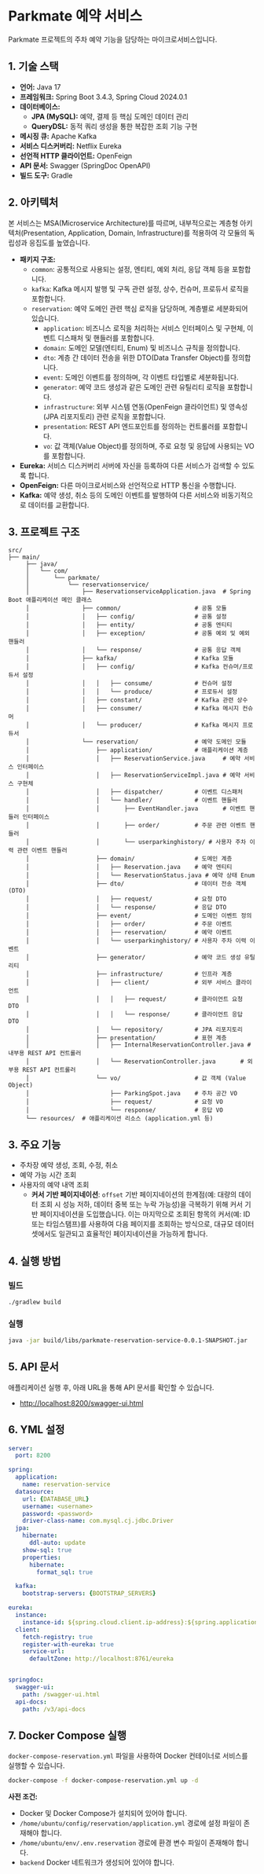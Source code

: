 # Parkmate 예약 서비스

Parkmate 프로젝트의 주차 예약 기능을 담당하는 마이크로서비스입니다.

## 1. 기술 스택

- **언어:** Java 17
- **프레임워크:** Spring Boot 3.4.3, Spring Cloud 2024.0.1
- **데이터베이스:**
  - **JPA (MySQL):** 예약, 결제 등 핵심 도메인 데이터 관리
  - **QueryDSL:** 동적 쿼리 생성을 통한 복잡한 조회 기능 구현
- **메시징 큐:** Apache Kafka
- **서비스 디스커버리:** Netflix Eureka
- **선언적 HTTP 클라이언트:** OpenFeign
- **API 문서:** Swagger (SpringDoc OpenAPI)
- **빌드 도구:** Gradle

## 2. 아키텍처

본 서비스는 MSA(Microservice Architecture)를 따르며, 내부적으로는 계층형 아키텍처(Presentation, Application, Domain, Infrastructure)를 적용하여 각 모듈의 독립성과 응집도를 높였습니다.

- **패키지 구조:**
  - `common`: 공통적으로 사용되는 설정, 엔티티, 예외 처리, 응답 객체 등을 포함합니다.
  - `kafka`: Kafka 메시지 발행 및 구독 관련 설정, 상수, 컨슈머, 프로듀서 로직을 포함합니다.
  - `reservation`: 예약 도메인 관련 핵심 로직을 담당하며, 계층별로 세분화되어 있습니다.
    - `application`: 비즈니스 로직을 처리하는 서비스 인터페이스 및 구현체, 이벤트 디스패처 및 핸들러를 포함합니다.
    - `domain`: 도메인 모델(엔티티, Enum) 및 비즈니스 규칙을 정의합니다.
    - `dto`: 계층 간 데이터 전송을 위한 DTO(Data Transfer Object)를 정의합니다.
    - `event`: 도메인 이벤트를 정의하며, 각 이벤트 타입별로 세분화됩니다.
    - `generator`: 예약 코드 생성과 같은 도메인 관련 유틸리티 로직을 포함합니다.
    - `infrastructure`: 외부 시스템 연동(OpenFeign 클라이언트) 및 영속성(JPA 리포지토리) 관련 로직을 포함합니다.
    - `presentation`: REST API 엔드포인트를 정의하는 컨트롤러를 포함합니다.
    - `vo`: 값 객체(Value Object)를 정의하며, 주로 요청 및 응답에 사용되는 VO를 포함합니다.
- **Eureka:** 서비스 디스커버리 서버에 자신을 등록하여 다른 서비스가 검색할 수 있도록 합니다.
- **OpenFeign:** 다른 마이크로서비스와 선언적으로 HTTP 통신을 수행합니다.
- **Kafka:** 예약 생성, 취소 등의 도메인 이벤트를 발행하여 다른 서비스와 비동기적으로 데이터를 교환합니다.

## 3. 프로젝트 구조

```
src/
├── main/
     ├── java/
     │   └── com/
     │       └── parkmate/
     │           └── reservationservice/
     │               ├── ReservationserviceApplication.java  # Spring Boot 애플리케이션 메인 클래스
     │               ├── common/                     # 공통 모듈
     │               │   ├── config/                 # 공통 설정
     │               │   ├── entity/                 # 공통 엔티티
     │               │   ├── exception/              # 공통 예외 및 예외 핸들러
     │               │   └── response/               # 공통 응답 객체
     │               ├── kafka/                      # Kafka 모듈
     │               │   ├── config/                 # Kafka 컨슈머/프로듀서 설정
     │               │   │   ├── consume/            # 컨슈머 설정
     │               │   │   └── produce/            # 프로듀서 설정
     │               │   ├── constant/               # Kafka 관련 상수
     │               │   ├── consumer/               # Kafka 메시지 컨슈머
     │               │   └── producer/               # Kafka 메시지 프로듀서
     │               └── reservation/                # 예약 도메인 모듈
     │                   ├── application/            # 애플리케이션 계층
     │                   │   ├── ReservationService.java     # 예약 서비스 인터페이스
     │                   │   ├── ReservationServiceImpl.java # 예약 서비스 구현체
     │                   │   ├── dispatcher/         # 이벤트 디스패처
     │                   │   └── handler/            # 이벤트 핸들러
     │                   │       ├── EventHandler.java       # 이벤트 핸들러 인터페이스
     │                   │       ├── order/          # 주문 관련 이벤트 핸들러
     │                   │       └── userparkinghistory/ # 사용자 주차 이력 관련 이벤트 핸들러
     │                   ├── domain/                 # 도메인 계층
     │                   │   ├── Reservation.java    # 예약 엔티티
     │                   │   └── ReservationStatus.java # 예약 상태 Enum
     │                   ├── dto/                    # 데이터 전송 객체 (DTO)
     │                   │   ├── request/            # 요청 DTO
     │                   │   └── response/           # 응답 DTO
     │                   ├── event/                  # 도메인 이벤트 정의
     │                   │   ├── order/              # 주문 이벤트
     │                   │   ├── reservation/        # 예약 이벤트
     │                   │   └── userparkinghistory/ # 사용자 주차 이력 이벤트
     │                   ├── generator/              # 예약 코드 생성 유틸리티
     │                   ├── infrastructure/         # 인프라 계층
     │                   │   ├── client/             # 외부 서비스 클라이언트
     │                   │   │   ├── request/        # 클라이언트 요청 DTO
     │                   │   │   └── response/       # 클라이언트 응답 DTO
     │                   │   └── repository/         # JPA 리포지토리
     │                   ├── presentation/           # 표현 계층
     │                   │   ├── InternalReservationController.java # 내부용 REST API 컨트롤러
     │                   │   └── ReservationController.java       # 외부용 REST API 컨트롤러
     │                   └── vo/                     # 값 객체 (Value Object)
     │                       ├── ParkingSpot.java    # 주차 공간 VO
     │                       ├── request/            # 요청 VO
     │                       └── response/           # 응답 VO
     └── resources/  # 애플리케이션 리소스 (application.yml 등)

```

## 3. 주요 기능

- 주차장 예약 생성, 조회, 수정, 취소
- 예약 가능 시간 조회
- 사용자의 예약 내역 조회
  -   **커서 기반 페이지네이션**: `offset` 기반 페이지네이션의 한계점(예: 대량의 데이터 조회 시 성능 저하, 데이터 중복 또는 누락 가능성)을 극복하기 위해 커서 기반 페이지네이션을 도입했습니다. 이는 마지막으로 조회된 항목의 커서(예: ID 또는 타임스탬프)를 사용하여 다음 페이지를 조회하는 방식으로, 대규모 데이터셋에서도 일관되고 효율적인 페이지네이션을 가능하게 합니다.


## 4. 실행 방법

### 빌드

```bash
./gradlew build
```

### 실행

```bash
java -jar build/libs/parkmate-reservation-service-0.0.1-SNAPSHOT.jar
```

## 5. API 문서

애플리케이션 실행 후, 아래 URL을 통해 API 문서를 확인할 수 있습니다.

- [http://localhost:8200/swagger-ui.html](http://localhost:8200/swagger-ui.html)

## 6. YML 설정

```yaml
server:
  port: 8200

spring:
  application:
    name: reservation-service
  datasource:
    url: {DATABASE_URL}
    username: <username>
    password: <password>
    driver-class-name: com.mysql.cj.jdbc.Driver
  jpa:
    hibernate:
      ddl-auto: update
    show-sql: true
    properties:
      hibernate:
        format_sql: true

  kafka:
    bootstrap-servers: {BOOTSTRAP_SERVERS}

eureka:
  instance:
    instance-id: ${spring.cloud.client.ip-address}:${spring.application.name}:${spring.application.instance_id:${random.value}}
  client:
    fetch-registry: true
    register-with-eureka: true
    service-url:
      defaultZone: http://localhost:8761/eureka


springdoc:
  swagger-ui:
    path: /swagger-ui.html
  api-docs:
    path: /v3/api-docs
```

## 7. Docker Compose 실행

`docker-compose-reservation.yml` 파일을 사용하여 Docker 컨테이너로 서비스를 실행할 수 있습니다.

```bash
docker-compose -f docker-compose-reservation.yml up -d
```

**사전 조건:**

- Docker 및 Docker Compose가 설치되어 있어야 합니다.
- `/home/ubuntu/config/reservation/application.yml` 경로에 설정 파일이 존재해야 합니다.
- `/home/ubuntu/env/.env.reservation` 경로에 환경 변수 파일이 존재해야 합니다.
- `backend` Docker 네트워크가 생성되어 있어야 합니다.
